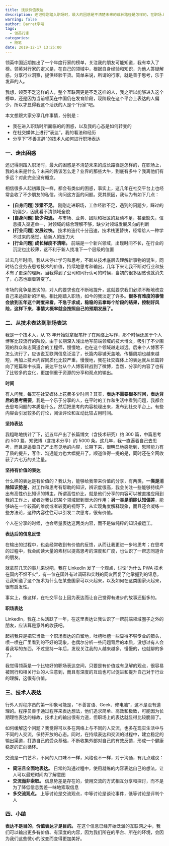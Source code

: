 ```yaml
---
title: 浅谈价值表达
description: 还记得刚踏入职场时，最大的困惑是不清楚未来的成长路径是怎样的，在职场上，我的未来是什么？未来的路该怎么走？业界的那些大牛，到底有多牛？我离他们有多远？对此完全没有概念。
warning: false
author: Barret李靖
tags:
  - 领英行家
categories:
  - 随笔
date: 2019-12-17 13:25:00
---
```


领英中国近期推出了一个年度行家的榜单，关注我的朋友可能知道，我有幸入了榜。领英对行家的定义是，在自己的领域中，根据自身经验和知识，为他人答疑解惑，分享行业洞察，提供经验干货。简单来说，所谓的行家，就是善于思考，乐于发声的人。

我想，领英不乏这样的人，整个互联网更是不乏这样的人，我之所以能够进入这个榜单，还是因为当前领英在中国仍在发育阶段，现阶段在这个平台上表达的人偏少，所以才显得我这个活跃的人是个“行家”吧。

本文想跟大家分享几件事情，分别是：

- 我在进入职场时所面临的的困惑，以及我的心态是如何转变的
- 在社交媒体上进行“表达”，我的看法和经历
- 分享下“不善言辞”的技术人如何进行职场表达

### 一、走出困惑

还记得刚踏入职场时，最大的困惑是不清楚未来的成长路径是怎样的，在职场上，我的未来是什么？未来的路该怎么走？业界的那些大牛，到底有多牛？我离他们有多远？对此完全没有概念。

相信很多人起初跟我一样，都会有类似的困惑，事实上，这几年在社交平台上也经常会收了不少朋友的私信，询问这方面的问题。究其原因，我认为有如下几点：

- **[自身问题] 涉猎不足。** 刚刚走进职场，工作经验不足，遇到的问题少，踩过的坑偏少，因此看不清领域全貌
- **[自身问题] 缺少沟通。** 与市场、业务、团队和社区的互动不足，甚至缺失，信息摄入渠道单一，对领域的综合理解不够，缺少对领域发展风向的判断
- **[行业问题] 发展过快。** 技术的迭代十分迅速，技术栈更替快，经常给人一种学不过来的感觉，给新人的压力大
- **[行业问题] 成长梯度不清晰。** 前端是一个新兴领域，出现时间不长，在行业的沉淀也比较薄，这不利于新人找准下一个层级的位置

过去几年时间，我从未停止学习和思考，不断从技术底层去理解新事物的诞生，同时结合业务去思考技术的价值，持续地思考和输出，几年下来让我不断对行业和技术有了更深的理解。当我得到了公司和同行认可的时候，当初的很多困惑也就消失了，心态也跟着转变了。

市场的竞争是恶劣的，对人的要求也在不断地提升，这就要求我们必须不断地改变自己来适应新的环境。相比刚踏入职场，如今的我淡定了许多。**很多有难度的事情会放到五年这个跨度来看，不急于求成，稳稳的去拿每个阶段的结果，控制好风险，这样下来，事情大概率就会按照自己的预期发展了。**

### 二、从技术表达到职场表达

我是一个技术人，从 13 年开始就拿起笔杆子在网络上写作，那个时候还属于个人博客比较流行的阶段。由于长期深入浅出地写前端领域的技术博文，吸引了不少围观的群众和志同道合的工程师，慢慢地，也在这个领域越走越远。后来个人博客不怎么流行了，应该说互联网信息泛滥了，长篇内容铺天盖地，传播周期也越来越短，再加上技术内容同质化比较严重，慢慢地，我在社交媒体上的表达就从长篇转向了短篇和中长篇，表达平台从个人博客转战到了微博，当然，分享的内容了也有了比较多的变化，更加侧重于资源的分享和观点的输出。

**时间**

有人问我，每天在社交媒体上花费多少时间？其实，**表达不需要很多时间，表达背后的思考需要**。我是一个乐于分享的人，在平时的工作和生活中看到问题，我都会去思考问题的本质是什么，然后把思考的内容梳理出来，发布到社交平台上。有些内容会引发较多的讨论，阅读评论和互动比较占用时间。

**坚持表达**

我粗略地统计了下，近五年产出了长篇博文（含技术研究）约 300 篇，中篇思考约 500 篇，短微博（含技术分享）约 5000 条。这几年，我一直逼着自己去思考，而且是逼着自己产出有见地的内容，长期下来，很明显地感觉到，思辨能力有了质的提升，写作、沟通能力也大幅提升了。顺道值得一提的是，同时还在全网收获了六七万的关注量。

**坚持有价值的表达**

什么样的表达是有价值的？我认为，能够给我带来价值的分享，有两类，**一类是消除知识势差**，对工作和思考有帮助的知识，辨识度很高，我会关注一些能够持续产出有高性价比知识的博主，所谓高性价比，就是他们分享的内容可以被直接应用到我的工作上，或者对我认识某个领域起到很大的作用；**另一类是消除认知偏差**，能够站在一个较高的维度或者较宽的视野下，从宏观角度解释现象，而且还会凝练一些方法论，这种内容往往可以引发二次思考，很有价值。

个人在分享的时候，也会尽量表达这两类内容，而不是做纯粹的知识搬运工。

**表达后的信息反馈**

在输出的过程中，也会经常收到有价值的反馈，从而让我更进一步地思考；在思考的过程中，我会阅读大量的素材以提高思考的深度和广度，也认识了一帮志同道合的朋友。

就拿前几天的事儿来说吧，我在 LinkedIn 发了一个观点，讨论“为什么 PWA 技术在国内不愠不火”，有一位在国外有过调研和实践的网友回复了他掌握到的讯息，让我知道了这个技术为什么在某些国家可以火起来，以及如何在这类国家火起来，很有启发性。

事实上，像这样，在社交平台上因为表达而让自己觉得有进步的故事还挺多的。

**职场表达**

LinkedIn，我在上头活跃了一年，在这里表达让我认识了一帮前端领域圈子之外的朋友，应该算是意外的收获吧。

起初我只是把它当做一个职场表达的自留地，吐槽吐槽一些显得不够专业的猎头，喷一喷在厂里看到的不好的现象，也偶尔分析一些问题背后的本质，没想过有人会看我写的东西，不过坚持一年后，发现关注我的人越来越多，慢慢的，也就聊的多了。

我觉得领英是一个比较好的职场表达空间，只要是有价值或有见解的观点，很容易被同行和相关行业的人注意到，而且有深度的互动也可以促进和提升自己对于行业的理解，这很有价值。

### 三、技术人表达

行外人对程序员的第一印象可能是，“不善言语、Geek、修电脑”，这不是没有道理的。程序员善于通过程序来表达想法，他们追求简单、高效和极致，可能因为长期理性表达的缘故，技术上的输出很有力道，但职场上的表达就显得比较脆弱了。

如何缓解这个问题？我觉得可以多在网络上与不同的人交流，也多在现实生活中与不同的人交流，保持开放的心态。同时，在持续表达和交流的过程中，建立稳定的输出渠道，打造自己的受众基础，不断收集外部对自己的有效反馈，形成一个健康稳定的正向循环。

交流是一门艺术，不同的人口味不一样，风格也不一样，对于沟通，有几点建议：

- **简洁且全面地表达。** 日常的沟通过程中，使用凝练的内容表达自己的想法，让人可以最短时间内了解意图
- **交流而非索取。** 信息势差是存在的，使用交流的方式相互分享和探讨，而不是为了降低信息势差一味地索取信息
- **多交流观点。** 上等讨论是交流观点，中等讨论是谈论事件，低等讨论是评判个人

### 四、小结

**表达不是目的，价值表达才是目的。** 在这个信息已经开始泛滥的互联网之中，我们可以输出更多有价值、有深度的内容，因为我们所在的平台、所在的环境，会因为我们这些微小的改变而变得更加美好。
